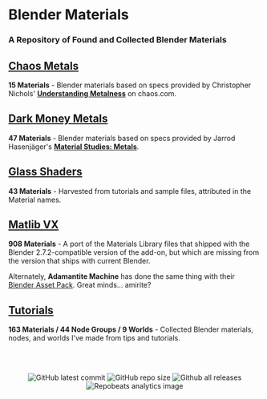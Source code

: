 # Blender Materials
### A Repository of Found and Collected Blender Materials

## [Chaos Metals](https://github.com/don1138/blender-materials/tree/main/Chaos-Metals)
**15 Materials** - Blender materials based on specs provided by Christopher Nichols' [**Understanding Metalness**](https://www.chaos.com/blog/understanding-metalness) on chaos.com.

## [Dark Money Metals](https://github.com/don1138/blender-materials/tree/main/Dark-Money-Metals)
**47 Materials** - Blender materials based on specs provided by Jarrod Hasenjäger's [**Material Studies: Metals**](https://www.artstation.com/artwork/aL4JR).

## [Glass Shaders](https://github.com/don1138/blender-materials/tree/main/Glass-Shaders)
**43 Materials** - Harvested from tutorials and sample files, attributed in the Material names.

## [Matlib VX](https://github.com/don1138/blender-materials/tree/main/Matlib-VX)
**908 Materials** - A port of the Materials Library files that shipped with the Blender 2.7.2-compatible version of the add-on, but which are missing from the version that ships with current Blender.

Alternately, **Adamantite Machine** has done the same thing with their [Blender Asset Pack](https://adamantitemachine.com/b3dmatpack/). Great minds… amirite?

## [Tutorials](https://github.com/don1138/blender-materials/tree/main/Tutorials)
**163 Materials / 44 Node Groups / 9 Worlds** - Collected Blender materials, nodes, and worlds I've made from tips and tutorials.

<br><br>
<p align="center">
  <img alt="GitHub latest commit" src="https://img.shields.io/github/last-commit/don1138/blender-materials">
  <img alt="GitHub repo size" src="https://img.shields.io/github/repo-size/don1138/blender-materials">
  <img alt="Github all releases" src="https://img.shields.io/github/downloads/don1138/blender-materials/total.svg"><br>
  <img src="https://repobeats.axiom.co/api/embed/6dfa43ed9f8d84a8d280e01482bcec74e5f515af.svg" alt="Repobeats analytics image">
</p>

